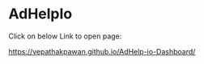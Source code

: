 # AdHelpIo

Click on below Link to open page:

https://vepathakpawan.github.io/AdHelp-io-Dashboard/

